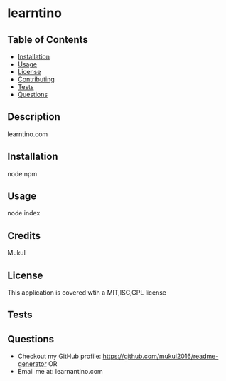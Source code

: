 # learntino

  ## Table of Contents
  * [Installation](#installation)
  * [Usage](#usage)
  * [License](#license)
  * [Contributing](#contributing)
  * [Tests](#tests)
  * [Questions](#questions)
  
  ## Description
  learntino.com
  ## Installation
  node npm
  ## Usage
  node index
  ## Credits
  Mukul
  ## License
  This application is covered wtih a MIT,ISC,GPL license
  ## Tests
  ## Questions
  * Checkout my GitHub profile: https://github.com/mukul2016/readme-generator
  OR  
  * Email me at: learnantino.com
